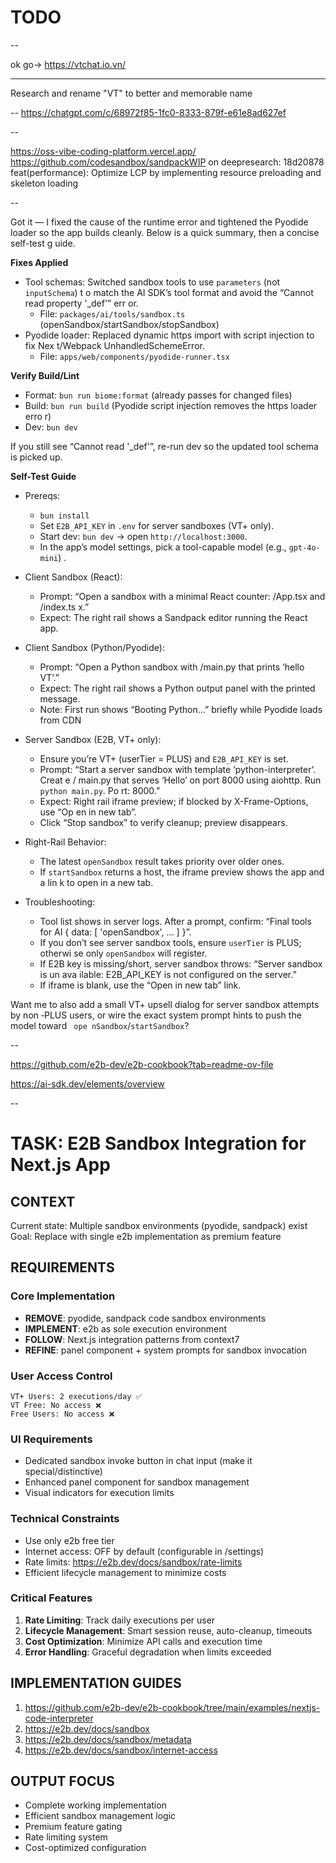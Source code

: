 # TODO

--

ok go-> https://vtchat.io.vn/

---

Research and rename "VT" to better and memorable name

--
https://chatgpt.com/c/68972f85-1fc0-8333-879f-e61e8ad627ef

--

https://oss-vibe-coding-platform.vercel.app/
https://github.com/codesandbox/sandpackWIP on deepresearch: 18d20878 feat(performance): Optimize LCP by implementing resource preloading and skeleton loading

--

Got it — I fixed the cause of the runtime error and tightened the Pyodide loader
so the app builds cleanly. Below is a quick summary, then a concise self-test g
uide.

**Fixes Applied**

- Tool schemas: Switched sandbox tools to use `parameters` (not `inputSchema`) t
  o match the AI SDK’s tool format and avoid the “Cannot read property '\_def'” err
  or.
    - File: `packages/ai/tools/sandbox.ts` (openSandbox/startSandbox/stopSandbox)
- Pyodide loader: Replaced dynamic https import with script injection to fix Nex
  t/Webpack UnhandledSchemeError.
    - File: `apps/web/components/pyodide-runner.tsx`

**Verify Build/Lint**

- Format: `bun run biome:format` (already passes for changed files)
- Build: `bun run build` (Pyodide script injection removes the https loader erro
  r)
- Dev: `bun dev`

If you still see “Cannot read '\_def'”, re-run dev so the updated tool schema is
picked up.

**Self-Test Guide**

- Prereqs:
    - `bun install`
    - Set `E2B_API_KEY` in `.env` for server sandboxes (VT+ only).
    - Start dev: `bun dev` → open `http://localhost:3000`.
    - In the app’s model settings, pick a tool-capable model (e.g., `gpt-4o-mini`)
      .

- Client Sandbox (React):
    - Prompt: “Open a sandbox with a minimal React counter: /App.tsx and /index.ts
      x.”
    - Expect: The right rail shows a Sandpack editor running the React app.

- Client Sandbox (Python/Pyodide):
    - Prompt: “Open a Python sandbox with /main.py that prints ‘hello VT’.”
    - Expect: The right rail shows a Python output panel with the printed message.
    - Note: First run shows “Booting Python…” briefly while Pyodide loads from CDN

- Server Sandbox (E2B, VT+ only):
    - Ensure you’re VT+ (userTier = PLUS) and `E2B_API_KEY` is set.
    - Prompt: “Start a server sandbox with template ‘python-interpreter’. Creat
      e /
      main.py that serves ‘Hello’ on port 8000 using aiohttp. Run `python main.py`.
      Po
      rt: 8000.”
    - Expect: Right rail iframe preview; if blocked by X-Frame-Options, use “Op
      en
      in new tab”.
    - Click “Stop sandbox” to verify cleanup; preview disappears.

- Right-Rail Behavior:
    - The latest `openSandbox` result takes priority over older ones.
    - If `startSandbox` returns a host, the iframe preview shows the app and a
      lin
      k to open in a new tab.

- Troubleshooting:
    - Tool list shows in server logs. After a prompt, confirm: “Final tools for
      AI
      { data: [ 'openSandbox', ... ] }”.
    - If you don’t see server sandbox tools, ensure `userTier` is PLUS; otherwi
      se
      only `openSandbox` will register.
    - If E2B key is missing/short, server sandbox throws: “Server sandbox is un
      ava
      ilable: E2B_API_KEY is not configured on the server.”
    - If iframe is blank, use the “Open in new tab” link.

Want me to also add a small VT+ upsell dialog for server sandbox attempts by
non
‑PLUS users, or wire the exact system prompt hints to push the model toward `
ope
nSandbox`/`startSandbox`?

--

https://github.com/e2b-dev/e2b-cookbook?tab=readme-ov-file

https://ai-sdk.dev/elements/overview

--
# TASK: E2B Sandbox Integration for Next.js App

## CONTEXT
Current state: Multiple sandbox environments (pyodide, sandpack) exist
Goal: Replace with single e2b implementation as premium feature

## REQUIREMENTS

### Core Implementation
- **REMOVE**: pyodide, sandpack code sandbox environments
- **IMPLEMENT**: e2b as sole execution environment
- **FOLLOW**: Next.js integration patterns from context7
- **REFINE**: panel component + system prompts for sandbox invocation

### User Access Control
```
VT+ Users: 2 executions/day ✅
VT Free: No access ❌
Free Users: No access ❌
```

### UI Requirements
- Dedicated sandbox invoke button in chat input (make it special/distinctive)
- Enhanced panel component for sandbox management
- Visual indicators for execution limits

### Technical Constraints
- Use only e2b free tier
- Internet access: OFF by default (configurable in /settings)
- Rate limits: https://e2b.dev/docs/sandbox/rate-limits
- Efficient lifecycle management to minimize costs

### Critical Features
1. **Rate Limiting**: Track daily executions per user
2. **Lifecycle Management**: Smart session reuse, auto-cleanup, timeouts
3. **Cost Optimization**: Minimize API calls and execution time
4. **Error Handling**: Graceful degradation when limits exceeded

## IMPLEMENTATION GUIDES
1. https://github.com/e2b-dev/e2b-cookbook/tree/main/examples/nextjs-code-interpreter
2. https://e2b.dev/docs/sandbox
3. https://e2b.dev/docs/sandbox/metadata
4. https://e2b.dev/docs/sandbox/internet-access

## OUTPUT FOCUS
- Complete working implementation
- Efficient sandbox management logic
- Premium feature gating
- Rate limiting system
- Cost-optimized configuration
